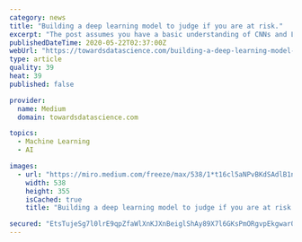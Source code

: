 ```yaml
---
category: news
title: "Building a deep learning model to judge if you are at risk."
excerpt: "The post assumes you have a basic understanding of CNNs and LSTMs.You don’t have to read the entire thing, this story is more about explaining the challenges faced, various experiments and optimizations done in building the project."
publishedDateTime: 2020-05-22T02:37:00Z
webUrl: "https://towardsdatascience.com/building-a-deep-learning-model-to-judge-if-you-are-at-risk-1c96f90d666c"
type: article
quality: 39
heat: 39
published: false

provider:
  name: Medium
  domain: towardsdatascience.com

topics:
  - Machine Learning
  - AI

images:
  - url: "https://miro.medium.com/freeze/max/538/1*t16cl5aNPvBKdSAdlB1njg.gif"
    width: 538
    height: 355
    isCached: true
    title: "Building a deep learning model to judge if you are at risk."

secured: "EtsTujeSg7l0lrE9qpZfaWlXnKJXnBeiglShAy89X7l6GKsPmORgvpEkgwar0s3fRmDQNxXCOlsHJPBqnQJZUwdLSZk50c3wnUmsVbLRYiz2VGugbRA6eNzRhuZz16RIFdn8MATy3GjHK24dnFZ6WKCuVP18TxsVOOJ07zz3wRyORFYTsSpFq+1Y/qdjKCyCknBQRLgdelUfDvnf+4nWBQ78KjDsMDXSdETK7YGpddpD5WrVUxE1LZETQIxmu8b4tJWfPj5CGF7qngn0BsoDoGJ+SJ1OC98jYBvGJChRx0fc8ktfMVrkx4wXzyYi/u+/;cdzzULXxddAjq9zRH1nv7w=="
---
```


